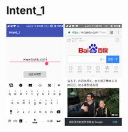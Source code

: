 # Intent_1
<img src="https://github.com/increChong/Intent_1/blob/master/app/src/main/res/drawable/Screenshot_20170423-174347.png" width="30%"/>
<img src="https://github.com/increChong/Intent_1/blob/master/app/src/main/res/drawable/Screenshot_20170423-174358.png" width="30%"/>
